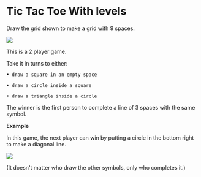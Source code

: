 # Tic Tac Toe With levels

Draw the grid shown to make a grid with 9
spaces.

![](https://github.com/supportingami/sami-maths-club/blob/master/maths-club-pack/images/tic-tac-toe-with-levels-1.png?raw=true)   

This is a 2 player game.   

Take it in turns to either:   

    • draw a square in an empty space   

    • draw a circle inside a square   

    • draw a triangle inside a circle   

The winner is the first person to complete a line of 3 spaces with the same symbol.   

**Example**   

In this game, the next player can win by putting a circle in the bottom right to make a diagonal line.   

![](https://github.com/supportingami/sami-maths-club/blob/master/maths-club-pack/images/tic-tac-toe-with-levels-2.png?raw=true)   

(It doesn't matter who draw the other symbols, only who completes it.)

